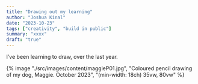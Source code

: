 ```yaml
---
title: "Drawing out my learning"
author: "Joshua Kinal"
date: "2023-10-23"
tags: ["creativity", "build in public"]
summary: "xxxx"
draft: "true"
---
```


I’ve been learning to draw, over the last year.

{% image "./src/images/content/maggieP01.jpg", "Coloured pencil drawing of my dog, Maggie. October 2023", "(min-width: 18ch) 35vw, 80vw" %}

